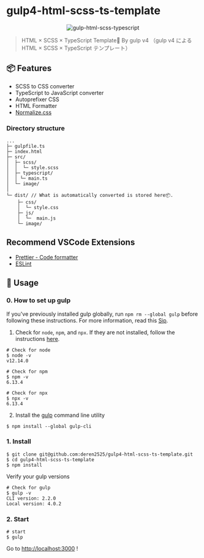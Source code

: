 # gulp4-html-scss-ts-template
<div align="center">

<img src="https://user-images.githubusercontent.com/32975158/72197803-f0d5ad80-3468-11ea-9a9e-b706eda9f90d.jpg" alt="gulp-html-scss-typescript" title="gulp-html-scss-typescript">

</div>

> HTML × SCSS × TypeScript Template🐶 By gulp v4
> （gulp v4 による HTML × SCSS × TypeScript テンプレート）

## 📦 Features
- SCSS to CSS converter
- TypeScript to JavaScript converter
- Autoprefixer CSS
- HTML Formatter
- [Normalize.css](https://necolas.github.io/normalize.css/)

### Directory structure

```
...
├─ gulpfile.ts
├─ index.html
├─ src/
│  ├─ scss/
│  │  └─ style.scss
│  ├─ typescript/
│  │ └─ main.ts
│  └─ image/
│
└─ dist/ // What is automatically converted is stored here📦.
    ├─ css/
    │  └─ style.css
    ├─ js/
    │  └─  main.js
    └─ image/
```

## Recommend VSCode Extensions
- [Prettier - Code formatter](https://marketplace.visualstudio.com/items?itemName=esbenp.prettier-vscode)
- [ESLint](https://marketplace.visualstudio.com/items?itemName=dbaeumer.vscode-eslint)

## 💬 Usage
### 0. How to set up gulp
If you've previously installed gulp globally, run `npm rm --global gulp` before following these instructions.
For more information, read this [Sip](https://medium.com/gulpjs/gulp-sips-command-line-interface-e53411d4467).

1. Check for `node`, `npm`, and `npx`.
If they are not installed, follow the instructions [here](https://nodejs.org/en/).

```
# Check for node
$ node -v
v12.14.0
```

```
# Check for npm
$ npm -v
6.13.4
```

```
# Check for npx
$ npx -v
6.13.4
```

2. Install the [gulp](https://gulpjs.com/) command line utility
```
$ npm install --global gulp-cli
```

### 1. Install

```
$ git clone git@github.com:deren2525/gulp4-html-scss-ts-template.git
$ cd gulp4-html-scss-ts-template
$ npm install
```

Verify your gulp versions
```
# Check for gulp
$ gulp -v
CLI version: 2.2.0
Local version: 4.0.2
```
### 2. Start
```
# start
$ gulp
```
Go to [http://localhost:3000](http://localhost:3000/) !

